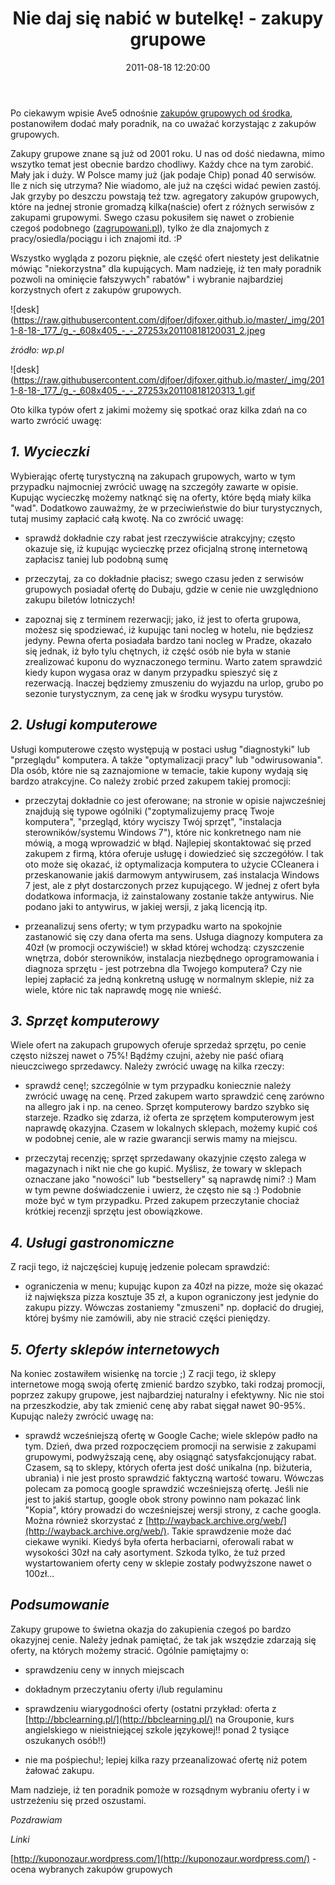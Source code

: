 ﻿---
layout:     post
title:      Nie daj się nabić w butelkę! - zakupy grupowe
date:       2011-08-18 12:20:00
summary:    Po ciekawym wpisie Ave5 odnośnie zakupów grupowych od środka, postanowiłem dodać mały poradnik, na co uważać korzystając z zakupów grupowych.  Zakupy grupowe znane są już od 2001 roku. U nas od dość niedawna, mimo wszytko  temat  jest obecnie bardzo chodliwy. Każdy chce na tym zarobić. Mały jak i du...
categories: porady inne
---



Po ciekawym wpisie Ave5 odnośnie [zakupów grupowych od środka](http://www.dobreprogramy.pl/Ave5/Zakupy-grupowe-od-srodka,27137.html), postanowiłem dodać mały poradnik, na co uważać korzystając z zakupów grupowych.  

Zakupy grupowe znane są już od 2001 roku. U nas od dość niedawna, mimo wszytko  temat  jest obecnie bardzo chodliwy. Każdy chce na tym zarobić. Mały jak i duży. W Polsce mamy już (jak podaje Chip) ponad 40 serwisów. Ile z nich się utrzyma? Nie wiadomo, ale już na części widać pewien zastój. Jak grzyby po deszczu powstają też tzw. agregatory zakupów grupowych, które na jednej stronie gromadzą kilka(naście) ofert z różnych serwisów z zakupami grupowymi. Swego czasu pokusiłem się nawet o zrobienie czegoś podobnego ([zagrupowani.pl](http://zagrupowani.pl/)), tylko że dla znajomych z pracy/osiedla/pociągu i ich znajomi itd. :P 

Wszystko wygląda z pozoru pięknie, ale część ofert niestety jest delikatnie mówiąc &quot;niekorzystna&quot; dla kupujących. Mam nadzieję, iż ten mały poradnik pozwoli na ominięcie fałszywych&quot; rabatów&quot; i wybranie najbardziej korzystnych ofert z zakupów grupowych.




![desk](https://raw.githubusercontent.com/djfoer/djfoxer.github.io/master/_img/2011-8-18-_177_/g_-_608x405_-_-_27253x20110818120031_2.jpeg


 *źródło: wp.pl*  



![desk](https://raw.githubusercontent.com/djfoer/djfoxer.github.io/master/_img/2011-8-18-_177_/g_-_608x405_-_-_27253x20110818120313_1.gif

 



Oto kilka typów ofert z jakimi możemy się spotkać oraz kilka zdań na co warto zwrócić uwagę: 




##  *1. Wycieczki* 




Wybierając ofertę turystyczną na zakupach grupowych, warto w tym przypadku najmocniej zwrócić uwagę na szczegóły zawarte w opisie. Kupując wycieczkę możemy natknąć się na oferty, które będą miały kilka &quot;wad&quot;. Dodatkowo zauważmy, że  w przeciwieństwie do biur turystycznych, tutaj musimy zapłacić całą kwotę.  Na co zwrócić uwagę:

- sprawdź dokładnie czy rabat jest rzeczywiście atrakcyjny; często okazuje się, iż kupując wycieczkę przez oficjalną stronę internetową zapłacisz taniej lub podobną sumę

- przeczytaj, za co dokładnie płacisz; swego czasu jeden z serwisów grupowych posiadał ofertę do Dubaju, gdzie w cenie nie uwzględniono zakupu biletów lotniczych!

- zapoznaj się z terminem rezerwacji; jako, iż jest to oferta grupowa, możesz się spodziewać, iż kupując tani nocleg w hotelu, nie będziesz jedyny. Pewna oferta posiadała bardzo tani nocleg w Pradze, okazało się jednak, iż było tylu chętnych, iż część osób nie była w stanie zrealizować kuponu do wyznaczonego terminu. Warto zatem sprawdzić kiedy kupon wygasa oraz w danym przypadku spieszyć się z rezerwacją. Inaczej będziemy zmuszeniu do wyjazdu na urlop, grubo po sezonie turystycznym, za cenę jak w środku wysypu turystów.



##  *2. Usługi komputerowe* 





Usługi komputerowe często występują w postaci usług &quot;diagnostyki&quot; lub &quot;przeglądu&quot; komputera. A także &quot;optymalizacji pracy&quot; lub &quot;odwirusowania&quot;. Dla osób, które nie są zaznajomione w temacie, takie kupony wydają się bardzo atrakcyjne. Co należy zrobić przed zakupem takiej promocji:

- przeczytaj dokładnie co jest oferowane; na stronie w opisie najwcześniej znajdują się typowe ogólniki (&quot;zoptymalizujemy pracę Twoje komputera&quot;, &quot;przegląd, który wyciszy Twój sprzęt&quot;, &quot;instalacja sterowników/systemu Windows 7&quot;), które nic konkretnego nam nie mówią, a mogą wprowadzić w błąd. Najlepiej skontaktować się przed zakupem z firmą, która oferuje usługę i dowiedzieć się szczegółów. I tak oto może się okazać, iż optymalizacja komputera to użycie CCleanera i przeskanowanie jakiś darmowym antywirusem, zaś instalacja Windows 7 jest, ale z płyt dostarczonych przez kupującego. W jednej z ofert była dodatkowa informacja, iż zainstalowany zostanie także antywirus. Nie podano jaki to antywirus, w jakiej wersji, z jaką licencją itp.

- przeanalizuj sens oferty; w tym przypadku warto na spokojnie zastanowić się czy dana oferta ma sens. Usługa diagnozy komputera za 40zł (w promocji oczywiście!) w skład której wchodzą: czyszczenie wnętrza, dobór sterowników, instalacja niezbędnego oprogramowania i diagnoza sprzętu - jest potrzebna dla Twojego komputera?  Czy nie lepiej zapłacić za jedną konkretną usługę w normalnym sklepie, niż za wiele, które nic tak naprawdę mogę nie wnieść.




##  *3. Sprzęt komputerowy* 





Wiele ofert na zakupach grupowych oferuje sprzedaż sprzętu, po cenie często niższej nawet o 75%! Bądźmy czujni, ażeby nie paść ofiarą nieuczciwego sprzedawcy. Należy zwrócić uwagę na kilka rzeczy:

- sprawdź cenę!; szczególnie w tym przypadku koniecznie należy zwrócić uwagę na cenę. Przed zakupem warto sprawdzić cenę zarówno na allegro jak i np. na ceneo. Sprzęt komputerowy bardzo szybko się starzeje. Rzadko się zdarza, iż oferta ze sprzętem komputerowym jest naprawdę okazyjna. Czasem w lokalnych sklepach, możemy kupić coś w podobnej cenie, ale w razie gwarancji serwis mamy na miejscu.

- przeczytaj recenzję; sprzęt sprzedawany okazyjnie często zalega w magazynach i nikt nie che go kupić. Myślisz, że towary w sklepach oznaczane jako  &quot;nowości&quot; lub &quot;bestsellery&quot; są naprawdę nimi? :) Mam w tym pewne doświadczenie i uwierz, że często nie są :) Podobnie może być w tym przypadku. Przed zakupem przeczytanie chociaż krótkiej recenzji sprzętu jest obowiązkowe.




##  *4. Usługi gastronomiczne* 





Z racji tego, iż najczęściej kupuję jedzenie polecam sprawdzić:

- ograniczenia w menu; kupując kupon za 40zł na pizze, może się okazać iż największa pizza kosztuje 35 zł, a kupon ograniczony jest jedynie do zakupu pizzy. Wówczas zostaniemy &quot;zmuszeni&quot; np. dopłacić do drugiej, której byśmy nie zamówili, aby nie stracić części pieniędzy.




##  *5. Oferty sklepów internetowych* 





Na koniec zostawiłem wisienkę na torcie ;) Z racji tego, iż sklepy internetowe mogą swoją ofertę zmienić bardzo szybko, taki rodzaj promocji, poprzez zakupy grupowe, jest najbardziej naturalny i efektywny. Nic nie stoi na przeszkodzie, aby tak zmienić cenę aby rabat sięgał nawet 90-95%. Kupując należy zwrócić uwagę na:

- sprawdź wcześniejszą ofertę w Google Cache; wiele sklepów padło na tym. Dzień, dwa przed rozpoczęciem promocji na serwisie z zakupami grupowymi, podwyższają cenę, aby osiągnąć satysfakcjonujący rabat. Czasem, są to sklepy, których oferta jest dość unikalna (np. biżuteria, ubrania) i nie jest prosto sprawdzić faktyczną wartość towaru. Wówczas polecam za pomocą google sprawdzić wcześniejszą ofertę. Jeśli nie jest to jakiś startup, google obok strony powinno nam pokazać link &quot;Kopia&quot;, który prowadzi do wcześniejszej wersji strony, z cache googla. Można również skorzystać z [http://wayback.archive.org/web/](http://wayback.archive.org/web/). Takie sprawdzenie może dać ciekawe wyniki. Kiedyś była oferta herbaciarni, oferowali rabat w wysokości 30zł na cały asortyment. Szkoda tylko, że tuż przed wystartowaniem oferty ceny w sklepie zostały podwyższone nawet o 100zł...
 



##  *Podsumowanie* 




Zakupy grupowe to świetna okazja do zakupienia czegoś po bardzo okazyjnej cenie. Należy jednak pamiętać, że tak jak wszędzie zdarzają się oferty, na których możemy stracić. Ogólnie pamiętajmy o:

- sprawdzeniu ceny w innych miejscach

- dokładnym przeczytaniu oferty i/lub regulaminu

- sprawdzeniu wiarygodności oferty (ostatni przykład: oferta z [http://bbclearning.pl/](http://bbclearning.pl/) na Grouponie, kurs angielskiego w nieistniejącej szkole językowej!! ponad 2 tysiące oszukanych osób!!)

- nie ma pośpiechu!; lepiej kilka razy przeanalizować ofertę niż potem żałować zakupu.

Mam nadzieje, iż ten poradnik pomoże w rozsądnym wybraniu oferty i w ustrzeżeniu się przed oszustami.

 *Pozdrawiam* 

 *Linki* 


[http://kuponozaur.wordpress.com/](http://kuponozaur.wordpress.com/) - ocena wybranych zakupów grupowych


